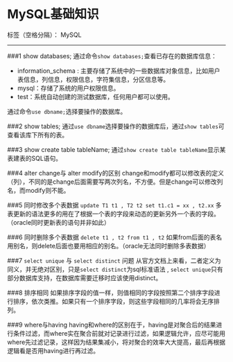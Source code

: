 # MySQL基础知识

标签（空格分隔）： MySQL

---
###1 show databases;
通过命令`show databases;`查看已存在的数据库信息：

 - information_schema : 主要存储了系统中的一些数据库对象信息，比如用户表信息，列信息，权限信息，字符集信息，分区信息等。
 - mysql：存储了系统的用户权限信息。
 - test：系统自动创建的测试数据库，任何用户都可以使用。
 
通过命令`use dbname;`选择要操作的数据库。

###2 show tables;
通过`use dbname`选择要操作的数据库后，通过`show tables`可查看该库下所有的表。

###3 show create table tableName;
通过`show create table tableName`显示某表建表的SQL语句。

###4 alter change与 alter modify的区别
change和modify都可以修改表的定义（列），不同的是change后面需要写两次列名，不方便。但是change可以修改列名，而modify则不能。

###5 同时修改多个表数据
`update T1 t1 , T2 t2 set t1.c1 = xx , t2.xx` 
多表更新的语法更多的用在了根据一个表的字段来动态的更新另外一个表的字段。（oracle同时更新表的语句并非如此）

###6 同时删除多个表数据
`delete t1 , t2 from t1 , t2`
如果from后面的表名用别名，则delete后面也要用相应的别名。（oracle无法同时删除多表数据）

###7 `select unique` 与 `select distinct` 问题
从官方文档上来看，二者定义为同义，并无绝对区别，只是`select distinct`为sql标准语法 , `select unique`只有部分数据库支持，在数据库需要迁移时应该使用distinct。


###8 排序相同
如果排序字段的值一样，则值相同的字段按照第二个排序字段进行排序，依次类推。如果只有一个排序字段，则这些字段相同的几率将会无序排列。

###9 where与having
having和where的区别在于，having是对聚合后的结果进行条件过滤，而where实在聚合前就对记录进行过滤，如果逻辑允许，应尽可能用where先过滤记录，这样因为结果集减小，将对聚合的效率大大提高，最后再根据逻辑看是否用having进行再过滤。